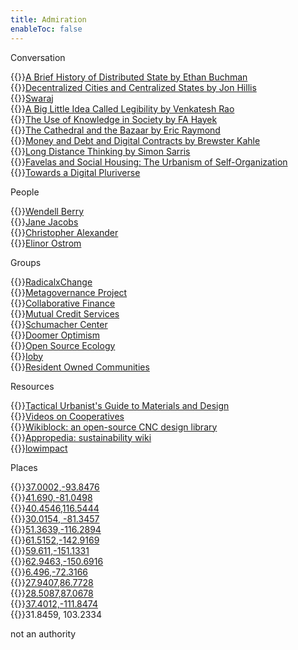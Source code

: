```yaml
---
title: Admiration
enableToc: false
---
```


Conversation

{{<tab>}}[A Brief History of Distributed State by Ethan Buchman](https://www.youtube.com/watch?v=e9C1Y89Txdw)  
{{<tab>}}[Decentralized Cities and Centralized States by Jon Hillis](https://creators.mirror.xyz/s9h4_PQAcJyqgC0rnsWjw9geU2wJs-IBPXIzHhgi-P8)  
{{<tab>}}[Swaraj](https://en.wikipedia.org/wiki/Swaraj)  
{{<tab>}}[A Big Little Idea Called Legibility by Venkatesh Rao](https://www.ribbonfarm.com/2010/07/26/a-big-little-idea-called-legibility/)  
{{<tab>}}[The Use of Knowledge in Society by FA Hayek](https://www.econlib.org/library/Essays/hykKnw.html)  
{{<tab>}}[The Cathedral and the Bazaar by Eric Raymond](http://www.catb.org/~esr/writings/cathedral-bazaar/)  
{{<tab>}}[Money and Debt and Digital Contracts by Brewster Kahle](https://www.youtube.com/watch?v=AyaWFicSihE)  
{{<tab>}}[Long Distance Thinking by Simon Sarris](https://simonsarris.substack.com/p/long-distance-thinking)  
{{<tab>}}[Favelas and Social Housing: The Urbanism of Self-Organization](https://patterns.architexturez.net/system/files/socialhousing.pdf)  
{{<tab>}}[Towards a Digital Pluriverse](https://pluriverse.world/)  

People

{{<tab>}}[Wendell Berry](https://www.youtube.com/watch?v=t1tioiBrZRE)  
{{<tab>}}[Jane Jacobs](https://www.youtube.com/watch?v=sA902O1l-dc)  
{{<tab>}}[Christopher Alexander](http://www.patternlanguage.com/)  
{{<tab>}}[Elinor Ostrom](https://medium.com/commonsstack/automating-ostrom-for-effective-dao-management-cfe7a7aea138)  

Groups

{{<tab>}}[RadicalxChange](https://www.radicalxchange.org/)  
{{<tab>}}[Metagovernance Project](https://metagov.org/)  
{{<tab>}}[Collaborative Finance](https://cofi.informal.systems/about)  
{{<tab>}}[Mutual Credit Services](https://www.mutualcredit.services/)  
{{<tab>}}[Schumacher Center](https://centerforneweconomics.org/about/)  
{{<tab>}}[Doomer Optimism](https://www.doomeroptimism.com/)  
{{<tab>}}[Open Source Ecology](https://twitter.com/OSEcology)  
{{<tab>}}[Ioby](https://ioby.org/)  
{{<tab>}}[Resident Owned Communities](https://rocusa.org/about-roc-usa/)

Resources

{{<tab>}}[Tactical Urbanist's Guide to Materials and Design](https://issuu.com/streetplanscollaborative/docs/tu-guide_to_materials_and_design_v1)  
{{<tab>}}[Videos on Cooperatives](https://cultivate.coop/wiki/Films_and_Videos_on_Cooperatives)  
{{<tab>}}[Wikiblock: an open-source CNC design library](https://www.betterblock.org/wikiblock)  
{{<tab>}}[Appropedia: sustainability wiki](https://www.appropedia.org/Welcome_to_Appropedia)  
{{<tab>}}[lowimpact](https://www.lowimpact.org/)  

Places

{{<tab>}}[37.0002,-93.8476](https://www.google.com/maps/@37.0002512,-93.8476665,3a,74.5y,347.27h,78.84t/data=!3m6!1e1!3m4!1seCw4Utc4_9wwtT3lJvAmGQ!2e0!7i3328!8i1664)  
{{<tab>}}[41.690,-81.0498](https://www.google.com/maps/@41.690038,-81.0498369,3a,75y,317.53h,84.76t/data=!3m6!1e1!3m4!1sDx7GNCKB32hWO_yJ1ME8iw!2e0!7i16384!8i8192)  
{{<tab>}}[40.4546,116.5444](https://www.google.com/maps/@40.4546147,116.5444491,3a,75y,203.06h,79.78t/data=!3m8!1e1!3m6!1sAF1QipMMtNEW4AhAHa-7TEImPA649aI6sYVuDbchbsJA!2e10!3e11!6shttps:%2F%2Flh5.googleusercontent.com%2Fp%2FAF1QipMMtNEW4AhAHa-7TEImPA649aI6sYVuDbchbsJA%3Dw203-h100-k-no-pi-0-ya314.709-ro0-fo100!7i8704!8i4352)  
{{<tab>}}[30.0154, -81.3457](https://www.google.com/maps/@30.0151893,-81.345343,3a,86.8y,247.9h,81.3t/data=!3m8!1e1!3m6!1sAF1QipOTrz3l8W5132ULYzYdvuZisfE-O7kcgpY4Bvs9!2e10!3e11!6shttps:%2F%2Flh5.googleusercontent.com%2Fp%2FAF1QipOTrz3l8W5132ULYzYdvuZisfE-O7kcgpY4Bvs9%3Dw203-h100-k-no-pi-0-ya61.732643-ro-0-fo100!7i10240!8i3572)  
{{<tab>}}[51.3639,-116.2894](https://www.google.com/maps/@51.3639138,-116.2894287,3a,75y,330.82h,98.75t/data=!3m8!1e1!3m6!1sAF1QipMsJiZU-bJa0QAApAQ_WOUJWLniQ-HjS75FhxXy!2e10!3e11!6shttps:%2F%2Flh5.googleusercontent.com%2Fp%2FAF1QipMsJiZU-bJa0QAApAQ_WOUJWLniQ-HjS75FhxXy%3Dw203-h100-k-no-pi-0-ya168.49722-ro0-fo100!7i8704!8i4352)  
{{<tab>}}[61.5152,-142.9169](https://www.google.com/maps/@61.5152054,-142.9169136,3a,75y,16.7h,90.31t/data=!3m8!1e1!3m6!1sAF1QipNytQJvsDXfZ15ykveBBNCFmUeB8x1u8NHmFImR!2e10!3e11!6shttps:%2F%2Flh5.googleusercontent.com%2Fp%2FAF1QipNytQJvsDXfZ15ykveBBNCFmUeB8x1u8NHmFImR%3Dw203-h100-k-no-pi-0-ya52.721924-ro-0-fo100!7i11264!8i5632)  
{{<tab>}}[59.611,-151.1331](https://www.google.com/maps/@59.611488,-151.1331141,3a,75y,302.44h,93.17t/data=!3m8!1e1!3m6!1sAF1QipPfgLvsiWX_KH8MaE8gnhn86aV8rpb9pOuxjMRZ!2e10!3e11!6shttps:%2F%2Flh5.googleusercontent.com%2Fp%2FAF1QipPfgLvsiWX_KH8MaE8gnhn86aV8rpb9pOuxjMRZ%3Dw203-h100-k-no-pi-0-ya31.999979-ro-0-fo100!7i11264!8i5632)  
{{<tab>}}[62.9463,-150.6916](https://www.google.com/maps/@62.9463881,-150.6916216,3a,75y,237.64h,109.42t/data=!3m8!1e1!3m6!1sAF1QipOXie8rdnrIX9unTAFAIrXYaQGeOqhGyNrrzyEB!2e10!3e11!6shttps:%2F%2Flh5.googleusercontent.com%2Fp%2FAF1QipOXie8rdnrIX9unTAFAIrXYaQGeOqhGyNrrzyEB%3Dw203-h100-k-no-pi-0-ya111-ro-0-fo100!7i10752!8i3742)  
{{<tab>}}[6.496,-72.3166](https://www.google.com/maps/@6.496023,-72.3166549,3a,75y,93.39h,82.29t/data=!3m8!1e1!3m6!1sAF1QipND1FZhlJqNsvALlJxUaBOG_zV8itp7qFgYjzxd!2e10!3e11!6shttps:%2F%2Flh5.googleusercontent.com%2Fp%2FAF1QipND1FZhlJqNsvALlJxUaBOG_zV8itp7qFgYjzxd%3Dw203-h100-k-no-pi-0-ya21.892506-ro-0-fo100!7i10240!8i5120)  
{{<tab>}}[27.9407,86.7728](https://www.google.com/maps/@27.9407092,86.7728047,3a,75y,182.87h,92.78t/data=!3m8!1e1!3m6!1sAF1QipO4j7Q7G7oC5Qe5WSUkM2bAR5japoGhfhX8OErQ!2e10!3e11!6shttps:%2F%2Flh5.googleusercontent.com%2Fp%2FAF1QipO4j7Q7G7oC5Qe5WSUkM2bAR5japoGhfhX8OErQ%3Dw203-h100-k-no-pi-0-ya114.36655-ro-0-fo100!7i8704!8i4352)  
{{<tab>}}[28.5087,87.0678](https://www.google.com/maps/@28.5087716,87.0678907,3a,75y,214.58h,85.84t/data=!3m8!1e1!3m6!1sAF1QipMUd7YgSN44pvm6vn1FfhTEk6QIMtPwk8TObyak!2e10!3e11!6shttps:%2F%2Flh5.googleusercontent.com%2Fp%2FAF1QipMUd7YgSN44pvm6vn1FfhTEk6QIMtPwk8TObyak%3Dw203-h100-k-no-pi0-ya250.24818-ro-0-fo100!7i8704!8i4352)  
{{<tab>}}[37.4012,-111.8474](https://www.google.com/maps/@37.4012601,-111.8474222,3a,75y,45.34h,87.84t/data=!3m7!1e1!3m5!1sAF1QipNHHn-0iz7k38UBsONNGrzFYucZy_atbXYFwKO6!2e10!3e11!7i7680!8i3840)  
{{<tab>}}31.8459, 103.2334


not an authority